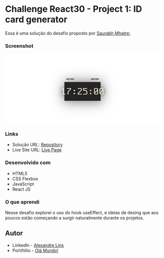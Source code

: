# Challenge React30 - Project 1: ID card generator
Essa é uma solução do desafio proposto por [ Saurabh Mhatre: ](https://smhatre59.medium.com/react-30-project-3-building-a-digital-clock-app-with-react-js-3b198962e92c)


### Screenshot

![](/public/FireShot%20Capture.png)

### Links

- Solução URL: [Repository](https://github.com/aslinsjr/clicker-app)
- Live Site URL: [Live Page](https://clicker-app-zeta.vercel.app/)

### Desenvolvido com

- HTML5
- CSS Flexbox
- JavaScript
- React JS

### O que aprendi

Nesse desafio explorei o uso do hook useEffect, e ideias de desing que aos poucos estão começando a surgir naturalmente durante os projetos.


## Autor

- Linkedln - [Alexandre Lins](https://www.linkedin.com/in/alexandre-lins-14b190274/)
- Portifólio - [Olá Mundo!](https://aslinsjr.github.io/my-web-site/)
